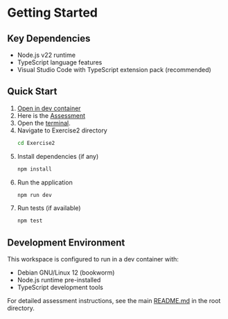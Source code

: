 # Getting Started

## Key Dependencies

- Node.js v22 runtime
- TypeScript language features
- Visual Studio Code with TypeScript extension pack (recommended)

## Quick Start

1. [Open in dev container](command:remote-containers.reopenInContainer)
1. Here is the [Assessment](Assessment.md)
1. Open the [terminal](command:workbench.action.terminal.new).
1. Navigate to Exercise2 directory
   ```bash
   cd Exercise2
   ```
1. Install dependencies (if any)
   ```bash
   npm install
   ```
1. Run the application
   ```bash
   npm run dev
   ```
1. Run tests (if available)
   ```bash
   npm test
   ```

## Development Environment

This workspace is configured to run in a dev container with:
- Debian GNU/Linux 12 (bookworm)
- Node.js runtime pre-installed
- TypeScript development tools

For detailed assessment instructions, see the main [README.md](../README.md)
in the root directory.
